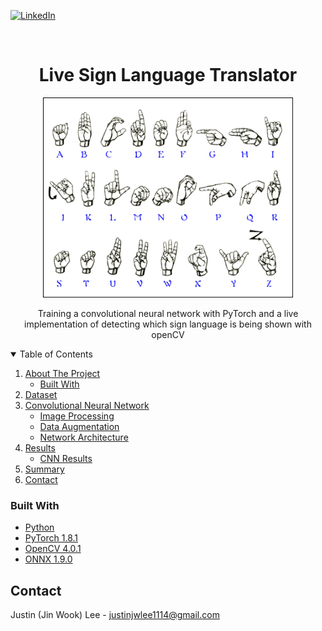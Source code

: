 <!-- PROJECT SHIELDS -->

[![LinkedIn][linkedin-shield]][linkedin-url]



<!-- PROJECT LOGO -->
<br />
<h1 align="center">Live Sign Language Translator</h1>
<p align="center">
  <a href="https://github.com/justinrhee1114/Live-Sign-Language-Translator">
    <img src="images/asl-american-sign-language.png" alt="Logo" width="400" height="320">
  </a>
  <p align="center">
    Training a convolutional neural network with PyTorch and a live implementation of detecting which sign language is being shown with openCV 
    
  </p>
</p>


<!-- TABLE OF CONTENTS -->
<details open="open">
  <summary>Table of Contents</summary>
  <ol>
    <li>
      <a href="#about-the-project">About The Project</a>
      <ul>
        <li><a href="#built-with">Built With</a></li>
      </ul>
    </li>
    <li>
      <a href="#dataset">Dataset</a>
    </li>
    <li>
      <a href="#convolutional-neural-network">Convolutional Neural Network</a>
      <ul>
        <li><a href="#image-processing">Image Processing</a></li>
      </ul>
      <ul>
        <li><a href="#data-augmentation">Data Augmentation</a></li>
      </ul>
      <ul>
        <li><a href="#network-architecture">Network Architecture</a></li>
      </ul>
    <li>
      <a href="#results">Results</a>
      <ul>
        <li><a href="#cnn-results">CNN Results</a></li>
      </ul>
    </li>
    <li><a href="#summary">Summary</a></li>
    <li><a href="#contact">Contact</a></li>
  </ol>
</details>

### Built With

* [Python](https://www.python.org/)
* [PyTorch 1.8.1](https://pytorch.org/)
* [OpenCV 4.0.1](https://opencv.org/)
* [ONNX 1.9.0](https://onnx.ai/)

## Contact 

Justin (Jin Wook) Lee  - justinjwlee1114@gmail.com

[linkedin-shield]: https://img.shields.io/badge/-LinkedIn-black.svg?style=for-the-badge&logo=linkedin&colorB=555
[linkedin-url]: https://www.linkedin.com/in/justinjwlee1114/

